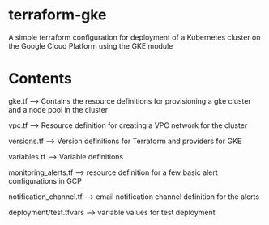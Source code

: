 # terraform-gke

A simple terraform configuration for deployment of a Kubernetes cluster on the Google Cloud Platform using the GKE module

# Contents

gke.tf --> Contains the resource definitions for provisioning a gke cluster and a node pool in the cluster

vpc.tf --> Resource definition for creating a VPC network for the cluster

versions.tf --> Version definitions for Terraform and providers for GKE

variables.tf --> Variable definitions

monitoring_alerts.tf --> resource definition for a few basic alert configurations in GCP

notification_channel.tf --> email notification channel definition for the alerts

deployment/test.tfvars --> variable values for test deployment
